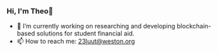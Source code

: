 ### Hi, I'm Theo👋


- 🔭 I’m currently working on researching and developing blockchain-based solutions for student financial aid.
- 📫 How to reach me: 23luut@weston.org
